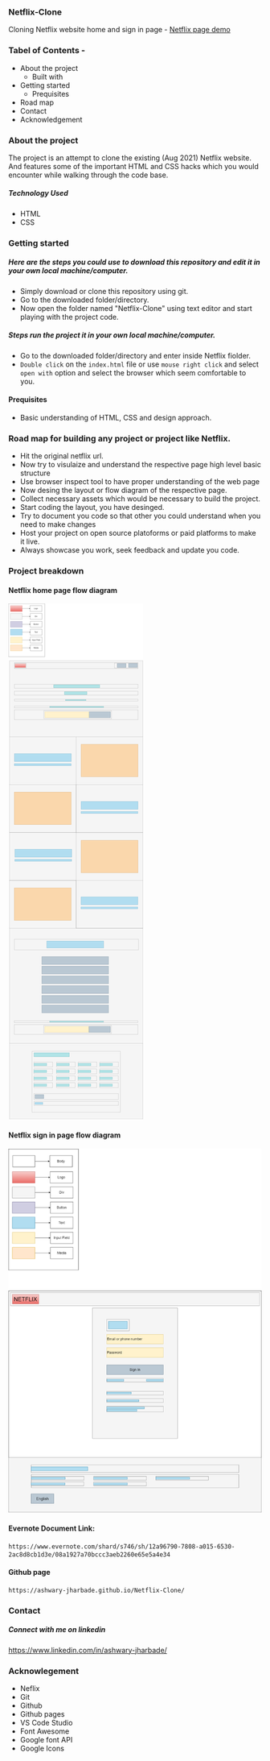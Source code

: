 ### Netflix-Clone
Cloning Netflix website home and sign in page - [Netflix page demo](https://ashwary-jharbade.github.io/Netflix-Clone/)

### Tabel of Contents -
- About the project
  - Built with
- Getting started
  - Prequisites
- Road map
- Contact
- Acknowledgement

### About the project
The project is an attempt to clone the existing (Aug 2021) Netflix website. And features some of the important HTML and CSS hacks which you would encounter while walking through the code base. 

##### Technology Used
- HTML
- CSS

### Getting started
##### Here are the steps you could use to download this repository and edit it in your own local machine/computer.
- Simply download or clone this repository using git.
- Go to the downloaded folder/directory.
- Now open the folder named "Netflix-Clone" using text editor and start playing with the project code.

##### Steps run the project it in your own local machine/computer.
- Go to the downloaded folder/directory and enter inside Netflix fiolder.
- `Double click` on the `index.html` file or use `mouse right click` and select `open with` option and select the browser which seem comfortable to you.

#### Prequisites
- Basic understanding of HTML, CSS and design approach.

### Road map for building any project or project like Netflix.
- Hit the original netflix url.
- Now try to visulaize and understand the respective page high level basic structure
- Use browser inspect tool to have proper understanding of the web page
- Now desing the layout or flow diagram of the respective page.
- Collect necessary assets which would be necessary to build the project.
- Start coding the layout, you have desinged.
- Try to document you code so that other you could understand when you need to make changes
- Host your project on open source platoforms or paid platforms to make it live.
- Always showcase you work, seek feedback and update you code.

### Project breakdown

#### Netflix home page flow diagram

![Home page](https://github.com/Ashwary-Jharbade/Netflix-Clone/blob/main/assets/draw.io/Netflix-home-page.png)

#### Netflix sign in page flow diagram

![Sign in page](https://github.com/Ashwary-Jharbade/Netflix-Clone/blob/main/assets/draw.io/Netflix-sign-in.png)

#### Evernote Document Link:
```
https://www.evernote.com/shard/s746/sh/12a96790-7808-a015-6530-2ac8d8cb1d3e/08a1927a70bccc3aeb2260e65e5a4e34

```
#### Github page 
```
https://ashwary-jharbade.github.io/Netflix-Clone/
```

### Contact

##### Connect with me on linkedin
https://www.linkedin.com/in/ashwary-jharbade/

### Acknowlegement
- Neflix
- Git
- Github
- Github pages
- VS Code Studio
- Font Awesome
- Google font API
- Google Icons





